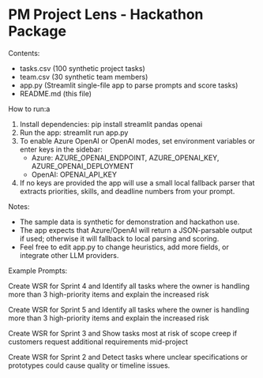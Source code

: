 
PM Project Lens - Hackathon Package
==================================

Contents:
 - tasks.csv (100 synthetic project tasks)
 - team.csv (30 synthetic team members)
 - app.py (Streamlit single-file app to parse prompts and score tasks)
 - README.md (this file)

How to run:a
1. Install dependencies:
   pip install streamlit pandas openai
2. Run the app:
   streamlit run app.py
3. To enable Azure OpenAI or OpenAI modes, set environment variables or enter keys in the sidebar:
   - Azure: AZURE_OPENAI_ENDPOINT, AZURE_OPENAI_KEY, AZURE_OPENAI_DEPLOYMENT
   - OpenAI: OPENAI_API_KEY
4. If no keys are provided the app will use a small local fallback parser that extracts priorities, skills, and deadline numbers from your prompt.

Notes:
 - The sample data is synthetic for demonstration and hackathon use.
 - The app expects that Azure/OpenAI will return a JSON-parsable output if used; otherwise it will fallback to local parsing and scoring.
 - Feel free to edit app.py to change heuristics, add more fields, or integrate other LLM providers.


Example Prompts:

Create WSR for Sprint 4 and Identify all tasks where the owner is handling more than 3 high-priority items and explain the increased risk

Create WSR for Sprint 5 and Identify all tasks where the owner is handling more than 3 high-priority items and explain the increased risk

Create WSR for Sprint 3 and Show tasks most at risk of scope creep if customers request additional requirements mid-project

Create WSR for Sprint 2 and Detect tasks where unclear specifications or prototypes could cause quality or timeline issues.